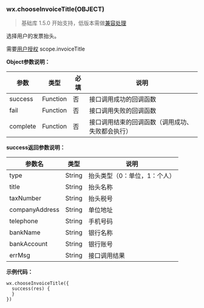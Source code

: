 <!-- https://mp.weixin.qq.com/debug/wxadoc/dev/api/chooseInvoiceTitle.html -->

### wx.chooseInvoiceTitle(OBJECT)

> 基础库 1.5.0 开始支持，低版本需做[兼容处理](https://mp.weixin.qq.com/debug/wxadoc/dev/framework/compatibility.html)

选择用户的发票抬头。

需要[用户授权](https://mp.weixin.qq.com/debug/wxadoc/dev/api/authorize-index.html) scope.invoiceTitle

**Object参数说明：**

  参数       |  类型       |  必填 |  说明                       
-------------|-------------|-------|-----------------------------
  success    |  Function   |  否   |  接口调用成功的回调函数     
  fail       |  Function   |  否   |  接口调用失败的回调函数     
  complete   |  Function   |  否   |接口调用结束的回调函数（调用成功、失败都会执行）

**success返回参数说明：**

  参数名           |  类型     |  说明              
-------------------|-----------|--------------------
  type             |  String   |抬头类型（0：单位，1：个人）
  title            |  String   |  抬头名称          
  taxNumber        |  String   |  抬头税号          
  companyAddress   |  String   |  单位地址          
  telephone        |  String   |  手机号码          
  bankName         |  String   |  银行名称          
  bankAccount      |  String   |  银行账号          
  errMsg           |  String   |  接口调用结果      

**示例代码：**

    wx.chooseInvoiceTitle({
      success(res) {
      }
    })
